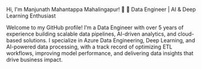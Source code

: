 Hi, I'm Manjunath Mahantappa Mahalingapur! 👋
🚀 Data Engineer | AI & Deep Learning Enthusiast

Welcome to my GitHub profile! I’m a Data Engineer with over 5 years of experience building scalable data pipelines, AI-driven analytics, and cloud-based solutions. I specialize in Azure Data Engineering, Deep Learning, and AI-powered data processing, with a track record of optimizing ETL workflows, improving model performance, and delivering data insights that drive business impact.
